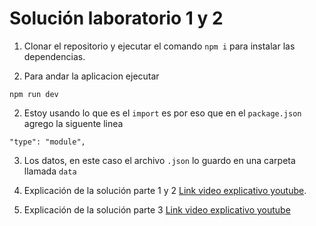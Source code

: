 # Solución laboratorio 1 y 2

1. Clonar el repositorio y ejecutar el comando ```npm i``` para instalar las dependencias.

2. Para andar la aplicacion ejecutar
```
npm run dev
```

2. Estoy usando lo que es el ```import``` es por eso que en el ```package.json``` agrego la siguente linea
```
"type": "module",
```

3. Los datos, en este caso el archivo ```.json``` lo guardo en una carpeta llamada ```data```

4. Explicación de la solución parte 1 y 2 [Link video explicativo youtube](https://www.youtube.com/watch?v=GR4a30ITzwQ).

5. Explicación de la solución parte 3 [Link video explicativo youtube](https://www.youtube.com/watch?v=CDKUf_EALGY)